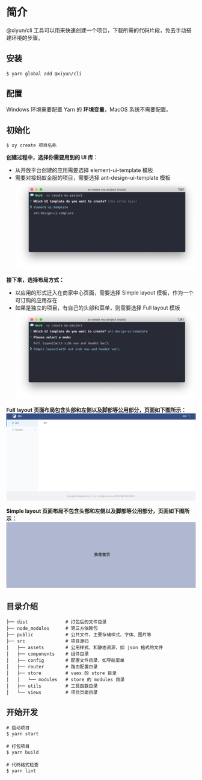 # 简介
@xiyun/cli 工具可以用来快速创建一个项目，下载所需的代码片段，免去手动搭建环境的步骤。

## 安装
```shell
$ yarn global add @xiyun/cli
```

## 配置
Windows 环境需要配置 Yarn 的 **环境变量**，MacOS 系统不需要配置。  

## 初始化
```shell
$ xy create 项目名称
```

**创建过程中，选择你需要用到的 UI 库：**  
- 从开放平台创建的应用需要选择 element-ui-template 模板
- 需要对接蚂蚁金服的项目，需要选择 ant-design-ui-template 模板
![](./pics/create.png)

**接下来，选择布局方式：**
- 以应用的形式迁入在商家中心页面，需要选择 Simple layout 模板，作为一个可订购的应用存在
- 如果是独立的项目，有自己的头部和菜单，则需要选择 Full layout 模板
![](./pics/create2.png)

**Full layout 页面布局包含头部和左侧以及脚部等公用部分，页面如下图所示：**
![Full layout布局](./pics/full.png)

**Simple layout 页面布局不包含头部和左侧以及脚部等公用部分，页面如下图所示：**
![Simple layout布局](./pics/simple.png)

## 目录介绍
```
├── dist              # 打包后的文件目录
├── node_modules      # 第三方依赖包
├── public            # 公共文件，主要存储样式、字体、图片等
├── src               # 项目源码
│   ├── assets        # 公用样式、和静态资源，如 json 格式的文件
│   ├── components    # 组件目录
│   ├── config        # 配置文件目录，如导航菜单
│   ├── router        # 路由配置目录
│   ├── store         # vuex 的 store 目录
│   │   └── modules   # store 的 modules 目录
│   ├── utils         # 工具函数目录
│   └── views         # 项目页面目录
```

## 开始开发
```shell
# 启动项目
$ yarn start

# 打包项目
$ yarn build

# 代码格式检查
$ yarn lint
```
